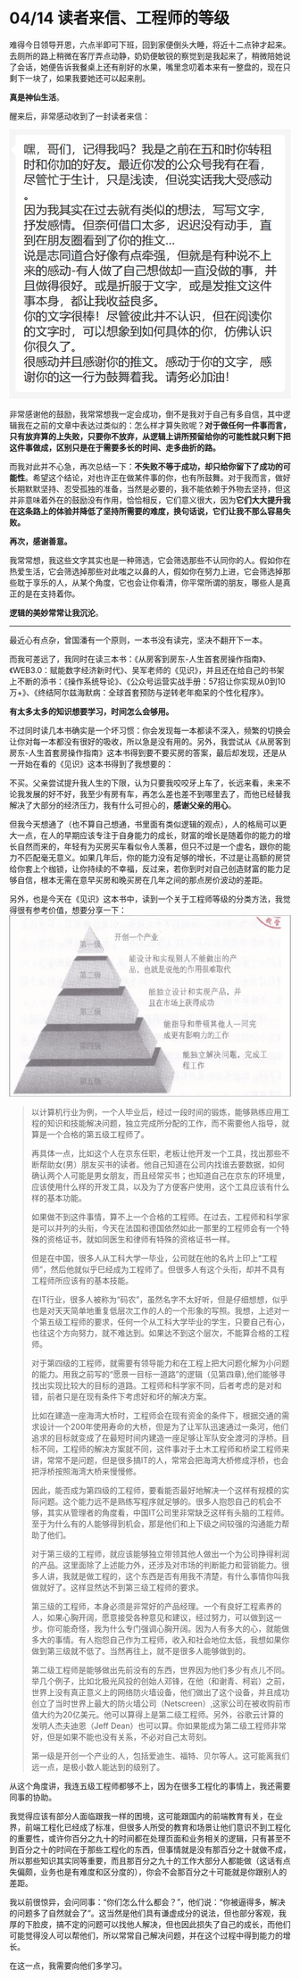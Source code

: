 # 04/14 读者来信、工程师的等级

难得今日领导开恩，六点半即可下班，回到家便倒头大睡，将近十二点钟才起来。去厕所的路上稍微在客厅弄点动静，奶奶便敏锐的察觉到是我起来了，稍微陪她说了会话，她便告诉我餐桌上还有削好的水果，嘴里念叨着本来有一整盘的，现在只剩下一块了，如果我要她还可以起来削。

**真是神仙生活**。

醒来后，非常感动收到了一封读者来信：

![](../../images/reader_letter1.png)

非常感谢他的鼓励，我常常想我一定会成功，倒不是我对于自己有多自信，其中逻辑我在之前的文章中表达过类似的：怎么样才算失败呢？**对于做任何一件事而言，只有放弃算的上失败，只要你不放弃，从逻辑上讲所预留给你的可能性就只剩下把这件事做成，区别只是在于需要多长的时间、走多曲折的路。**

而我对此并不心急，再次总结一下：**不失败不等于成功，却只给你留下了成功的可能性**。希望这个结论，对也许正在做某件事的你，也有所鼓舞。对于我而言，做好长期默默坚持、忍受孤独的准备，当然是必要的，我不能依赖于外物去坚持，但这并非意味着外在的鼓励没有作用，恰恰相反，它们意义很大，因为**它们大大提升我在这条路上的体验并降低了坚持所需要的难度，换句话说，它们让我不那么容易失败。**

**再次，感谢善意。**

我常常想，我这些文字其实也是一种筛选，它会筛选那些不认同你的人。假如你在热爱生活，它会筛选掉那些对此嗤之以鼻的人，假如你在努力上进，它会筛选掉那些耽于享乐的人，从某个角度，它也会让你看清，你平常所谓的朋友，哪些人是真正的是在支持着你。

**逻辑的美妙常常让我沉沦**。

***

最近心有点杂，曾国潘有一个原则，一本书没有读完，坚决不翻开下一本。

而我可差远了，我同时在读三本书：《从房客到房东-人生首套房操作指南》、《WEB3.0：赋能数字经济新时代》、吴军老师的《见识》，并且还在给自己的书架上不断的添书：《操作系统导论》、《公众号运营实战手册：57招让你实现从0到10万+》、《终结阿尔兹海默病：全球首套预防与逆转老年痴呆的个性化程序》。

**有太多太多的知识想要学习，时间怎么会够用。**

不过同时读几本书确实是一个坏习惯：你会发现每一本都读不深入，频繁的切换会让你对每一本都没有很好的吸收，所以急是没有用的。另外，我尝试从《从房客到房东-人生首套房操作指南》这本书得到要不要买房的答案，最后却发现，还是从一开始在看的《见识》这本书得到了我想要的：

不买。父亲尝试提升我人生的下限，认为只要我咬咬牙上车了，长远来看，未来不论我发展的好不好，我至少有房有车，再怎么差也差不到哪里去了，而他已经替我解决了大部分的经济压力，我有什么可担心的，**感谢父亲的用心**。

但我今天想通了（也不算自己想通，书里面有类似逻辑的观点），人的格局可以更大一点，在人的早期应该专注于自身能力的成长，财富的增长是随着你的能力的增长自然而来的，年轻有为买房买车看似令人羡慕，但只不过是一个虚名，跟你的能力不匹配毫无意义。如果几年后，你的能力没有足够的增长，不过是让高额的房贷给你套上个枷锁，让你持续的不幸福，反过来，若你到时对自己创造财富的能力足够自信，根本无需在意早买房和晚买房在几年之间的那点房价波动的差距。

另外，也是今天在《见识》这本书中，读到一个关于工程师等级的分类方法，我觉得很有参考价值，想要分享一下：
![](../../images/levelForEnginner.png)
> 以计算机行业为例，一个人毕业后，经过一段时间的锻炼，能够熟练应用工程的知识和技能解决问题，独立完成所分配的工作，而不需要他人指导，就算是一个合格的第五级工程师了。
>
>再具体一点，比如这个人在京东任职，老板让他开发一个工具，找出那些不断帮助女(男）朋友买书的读者。他自己知道在公司内找谁去要数据，如何确认两个人可能是男女朋友，而且经常买书；也知道自己在京东的环境里，应该使用什么样的开发工具，以及为了方便客户使用，这个工具应该有什么样的基本功能。
>
>如果做不到这件事情，算不上一个合格的工程师。在过去，工程师和科学家是可以并列的头衔，今天在法国和德国依然如此一那里的工程师会有一个特殊的资格证书，就如同医生和律师有特殊的资格证书一样。
>
>但是在中国，很多人从工科大学一毕业，公司就在他的名片上印上“工程师”，然后他就似乎巳经成为工程师了。但很多人有这个头衔，却并不具有工程师所应该有的基本技能。
>
>在IT行业，很多人被称为“码农”，虽然名字不太好听，但是仔细想想，似乎也是对天天简单地重复低层次工作的人的一个形象的写照。我想，上述对一个第五级工程师的要求，任何一个从工科大学毕业的学生，只要自己有心，也往这个方向努力，就不难达到。如果达不到这个层次，不能算合格的工程师。
>
>对于第四级的工程师，就需要有领导能力和在工程上把大问题化解为小问题的能力。用我之前写的“愿景一目标一道路”的逻辑（见第四章),他们能够寻找出实现比较大的目标的道路。工程师和科学家不同，后者考虑的是对和错，前者只是在现有条件下考虑好和坏的解决方案。
>
>比如在建造一座海湾大桥时，工程师会在现有资金的条件下，根据交通的需求设计一个200年使用寿命的大桥，但是为了让军队迅速通过一条河，他们追求的目标就变成了在最短时间内建造一座足够让军队安全渡河的浮桥。目标不同，工程师的解决方案就不同，这件事对于土木工程师和桥梁工程师来讲，常常不是问题，但是很多搞IT的人，常常会把海湾大桥修成浮桥，也会把浮桥按照海湾大桥来慢慢修。
>
>因此，能否成为第四级的工程师，要看能否最好地解决一个这样有规模的实际问题。这个能力远不是熟练写程序就足够的。很多人抱怨自己的机会不够，其实从管理者的角度看，中国IT公司里非常缺乏这样有头脑的工程师。至于为什么有的人能够得到机会，那是他们和上下级之间较强的沟通能力帮助了他们。
>
>对于第三级的工程师，就应该能够独立带领其他人做出一个为公司挣得利润的产品。这里面除了上述能力外，还涉及对市场的判断能力和营销能力。很多人讲，我就是做工程的，这个东西是否有用我不清楚，有什么事情你叫我做就好了。这样显然达不到第三级工程师的要求。
>
>第三级的工程师，本身必须是非常好的产品经理。一个有良好工程素养的人，如果心胸开阔，愿意接受各种意见和建议，经过努力，可以做到这一步。你可能奇怪，我为什么专门强调心胸开阔。因为人有多大的心，就能做多大的事情。有人抱怨自己作为工程师，收入和社会地位太低，我想如果你做到第三级就不低了。当然再往上，就不是很多人能够做到的。
>
>第二级工程师是能够做出先前没有的东西，世界因为他们多少有点儿不同。举几个例子，比如北极光风投的创始人邓锋，在他（和谢青、柯岩）之前，世界上没有真正意义上的网络防火墙设备，他们做出了这个设备，并且成功创立了当时世界上最大的防火墙公司（Netscreen）,这家公司在被收购前市值大约为20亿美元。他可以算得上是第二级工程师。另外，谷歌云计算的发明人杰夫迪恩（Jeff Dean）也可以算。你如果能成为第二级工程师非常好，但是如果不能也没有关系，不必对自己太苛刻。
>
>第一级是开创一个产业的人，包括爱迪生、福特、贝尔等人。这可能离我们远一点，是极小数人能达到的级别了。

从这个角度讲，我连五级工程师都够不上，因为在很多工程化的事情上，我还需要同事的协助。

我觉得应该有部分人面临跟我一样的困境，这可能跟国内的前端教育有关，在业界，前端工程化已经成了标准，但很多人所受的教育和场景让他们意识不到工程化的重要性，或许你百分之九十的时间都在处理页面和业务相关的逻辑，只有甚至不到百分之十的时间在于那些工程化的东西，但事情就是没有那百分之十就做不成，所以那些知识其实同等重要，而且那百分之九十的工作大部分人都能做（这话有点失偏颇，业务也是有难度和区分度的），你会不会那百分之十可能就是你跟别人的差距。

我以前很惊异，会问同事：“你们怎么什么都会？”，他们说：“你被逼得多，解决的问题多了自然就会了”。这当然是他们具有谦虚成分的说法，但也部分客观，我厚的下脸皮，搞不定的问题可以找他人解决，但也因此损失了自己的成长，而他们可能觉得没人可以帮他们，所以常常自己解决问题，并在这个过程中得到能力的增长。

在这一点，我需要向他们多学习。


